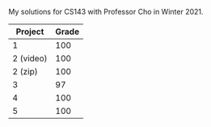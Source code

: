 My solutions for CS143 with Professor Cho in Winter 2021.

| Project | Grade |
|---------|-------|
|1|100|
|2 (video)|100|
|2 (zip)|100|
|3|97|
|4|100|
|5|100|
